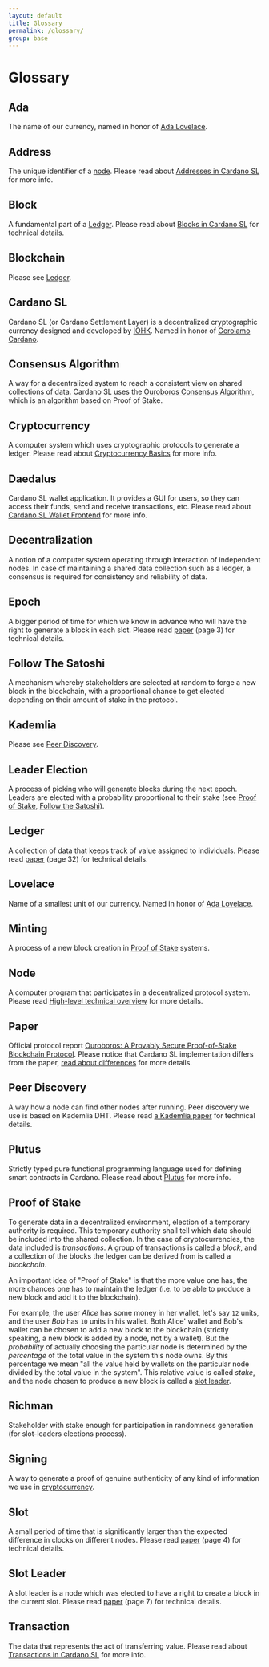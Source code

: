 ```yaml
---
layout: default
title: Glossary
permalink: /glossary/
group: base
---
```


<!-- Reviewed at d0d6c2fedefb642744a24b4b0a6d8d7ad11532f6 -->

# Glossary

## Ada

The name of our currency, named in honor of [Ada
Lovelace](https://en.wikipedia.org/wiki/Ada_Lovelace).

## Address

The unique identifier of a [node](#node). Please read about [Addresses in
Cardano SL](/cardano/addresses/) for more info.

## Block

A fundamental part of a [Ledger](#ledger). Please read about [Blocks in Cardano
SL](/technical/blocks/) for technical details.

## Blockchain

Please see [Ledger](#ledger).

## Cardano SL

Cardano SL (or Cardano Settlement Layer) is a decentralized cryptographic
currency designed and developed by [IOHK](https://iohk.io/team). Named in honor
of [Gerolamo Cardano](https://en.wikipedia.org/wiki/Gerolamo_Cardano).

## Consensus Algorithm

A way for a decentralized system to reach a consistent view on shared
collections of data. Cardano SL uses the [Ouroboros Consensus
Algorithm](/cardano/proof-of-stake/), which is an algorithm based on Proof of
Stake.

## Cryptocurrency

A computer system which uses cryptographic protocols to generate a ledger.
Please read about [Cryptocurrency Basics](/introduction/#cryptocurrency-basics)
for more info.

## Daedalus

Cardano SL wallet application. It provides a GUI for users, so they can access
their funds, send and receive transactions, etc. Please read about [Cardano SL
Wallet Frontend](/technical/wallet-frontend/) for more info.

## Decentralization

A notion of a computer system operating through interaction of independent
nodes. In case of maintaining a shared data collection such as a ledger, a
consensus is required for consistency and reliability of data.

## Epoch

A bigger period of time for which we know in advance who will have the right to
generate a block in each slot. Please read [paper](#paper) (page 3) for
technical details.

## Follow The Satoshi

A mechanism whereby stakeholders are selected at random to forge a new block in
the blockchain, with a proportional chance to get elected depending on their
amount of stake in the protocol.

## Kademlia

Please see [Peer Discovery](#peer-discovery).

## Leader Election

A process of picking who will generate blocks during the next epoch. Leaders are
elected with a probability proportional to their stake (see [Proof of
Stake](#proof-of-stake), [Follow the Satoshi](#follow-the-satoshi)).

## Ledger

A collection of data that keeps track of value assigned to individuals. Please
read [paper](#paper) (page 32) for technical details.

## Lovelace

Name of a smallest unit of our currency. Named in honor of [Ada
Lovelace](https://en.wikipedia.org/wiki/Ada_Lovelace).

## Minting

A process of a new block creation in [Proof of
Stake](/introduction/#proof-of-stake-and-minting) systems.

## Node

A computer program that participates in a decentralized protocol system. Please
read [High-level technical overview](/technical/#high-level-overview) for more
details.

## Paper

Official protocol report [Ouroboros: A Provably Secure Proof-of-Stake Blockchain
Protocol](https://eprint.iacr.org/2016/889). Please notice that Cardano SL
implementation differs from the paper, [read about
differences](/cardano/differences/) for more details.

## Peer Discovery

A way how a node can find other nodes after running. Peer discovery we use is
based on Kademlia DHT. Please read [a Kademlia
paper](https://pdos.csail.mit.edu/~petar/papers/maymounkov-kademlia-lncs.pdf)
for technical details.

## Plutus

Strictly typed pure functional programming language used for defining smart
contracts in Cardano. Please read about
[Plutus](/technical/plutus/introduction/) for more info.

## Proof of Stake

To generate data in a decentralized environment, election of a temporary
authority is required. This temporary authority shall tell which data should be
included into the shared collection. In the case of cryptocurrencies, the data
included is *transactions*. A group of transactions is called a *block*, and a
collection of the blocks the ledger can be derived from is called a
*blockchain*.

An important idea of "Proof of Stake" is that the more value one has, the more
chances one has to maintain the ledger (i.e. to be able to produce a new block
and add it to the blockchain).

For example, the user *Alice* has some money in her wallet, let's say `12`
units, and the user *Bob* has `10` units in his wallet. Both Alice' wallet and
Bob's wallet can be chosen to add a new block to the blockchain (strictly
speaking, a new block is added by a node, not by a wallet). But the
*probability* of actually choosing the particular node is determined by the
*percentage* of the total value in the system this node owns. By this percentage
we mean "all the value held by wallets on the particular node divided by the
total value in the system". This relative value is called *stake*, and the node
chosen to produce a new block is called a [slot leader](#slot-leader).

## Richman

Stakeholder with stake enough for participation in randomness generation (for
slot-leaders elections process).

## Signing

A way to generate a proof of genuine authenticity of any kind of information we
use in [cryptocurrency](#cryptocurrency).

## Slot

A small period of time that is significantly larger than the expected difference
in clocks on different nodes. Please read [paper](#paper) (page 4) for technical
details.

## Slot Leader

A slot leader is a node which was elected to have a right to create a block in
the current slot. Please read [paper](#paper) (page 7) for technical details.

## Transaction

The data that represents the act of transferring value. Please read about
[Transactions in Cardano SL](/cardano/transactions/) for more info.
